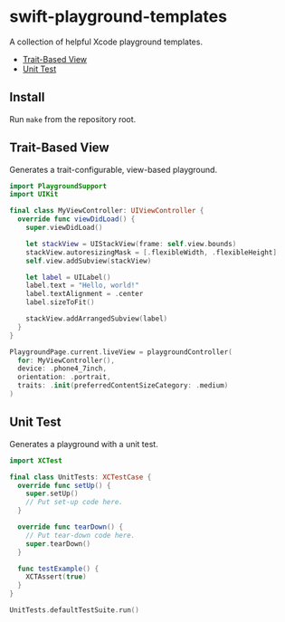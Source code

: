 # swift-playground-templates

A collection of helpful Xcode playground templates.

  - [Trait-Based View](#trait-based-view)
  - [Unit Test](#unit-test)


## Install

Run `make` from the repository root.


## Trait-Based View

Generates a trait-configurable, view-based playground.

``` swift
import PlaygroundSupport
import UIKit

final class MyViewController: UIViewController {
  override func viewDidLoad() {
    super.viewDidLoad()

    let stackView = UIStackView(frame: self.view.bounds)
    stackView.autoresizingMask = [.flexibleWidth, .flexibleHeight]
    self.view.addSubview(stackView)

    let label = UILabel()
    label.text = "Hello, world!"
    label.textAlignment = .center
    label.sizeToFit()

    stackView.addArrangedSubview(label)
  }
}

PlaygroundPage.current.liveView = playgroundController(
  for: MyViewController(),
  device: .phone4_7inch,
  orientation: .portrait,
  traits: .init(preferredContentSizeCategory: .medium)
)
```

## Unit Test

Generates a playground with a unit test.

``` swift
import XCTest

final class UnitTests: XCTestCase {
  override func setUp() {
    super.setUp()
    // Put set-up code here.
  }

  override func tearDown() {
    // Put tear-down code here.
    super.tearDown()
  }

  func testExample() {
    XCTAssert(true)
  }
}

UnitTests.defaultTestSuite.run()
```
